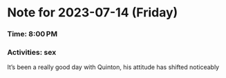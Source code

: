 # Note for 2023-07-14 (Friday)
### Time: 8:00 PM
### Activities: sex

It’s been a really good day with Quinton, his attitude has shifted noticeably
